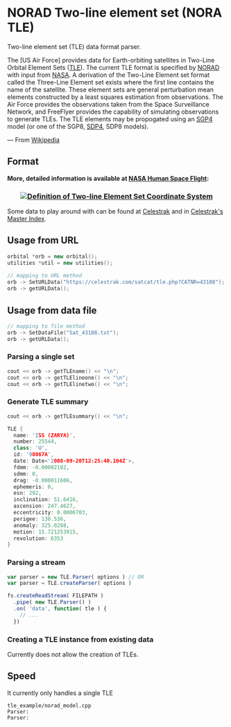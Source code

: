 # NORAD Two-line element set (NORA TLE)

Two-line element set (TLE) data format parser.

The [US Air Force] provides data for Earth-orbiting satellites in Two-Line Orbital Element Sets ([TLE]). The current TLE format is specified by [NORAD] with input from [NASA].  A derivation of the Two-Line Element set format called the Three-Line Element set exists where the first line contains the name of the satellite. These element sets are general perturbation mean elements constructed by a least squares estimation from observations. The Air Force provides the observations taken from the Space Surveillance Network, and FreeFlyer provides the capability of simulating observations to generate TLEs. The TLE elements may be propogated using an [SGP4] model (or one of the SGP8, [SDP4], SDP8 models).

— From [Wikipedia](http://en.wikipedia.org/wiki/Two-line_element_set)

[TLE]: http://en.wikipedia.org/wiki/Two-line_element_set
[NORAD]: http://en.wikipedia.org/wiki/NORAD
[NASA]: http://en.wikipedia.org/wiki/NASA
[SGP4]: http://en.wikipedia.org/wiki/SGP4
[SDP4]: http://en.wikipedia.org/wiki/SDP4

## Format

**More,  detailed information is available at [NASA Human Space Flight](http://spaceflight.nasa.gov/realdata/sightings/SSapplications/Post/JavaSSOP/SSOP_Help/tle_def.html):**

<h3 align="center">
  <a href="http://spaceflight.nasa.gov/realdata/sightings/SSapplications/Post/JavaSSOP/SSOP_Help/tle_def.html">
    <img alt="Definition of Two-line Element Set Coordinate System" src="http://spaceflight.nasa.gov/realdata/sightings/SSapplications/Post/JavaSSOP/SSOP_Help/2line.gif">
  </a>
</h3>

Some data to play around with can be found at [Celestrak](http://www.celestrak.com/NORAD/elements/) and in [Celestrak's Master Index](http://www.celestrak.com/NORAD/elements/master.asp).

## Usage from URL

```c++
orbital *orb = new orbital();
utilities *util = new utilities();
    
// mapping to URL method
orb -> SetURLData("https://celestrak.com/satcat/tle.php?CATNR=43108");
orb -> getURLData();
```

## Usage from data file

```c++
// mapping to file method
orb -> SetDataFile("Sat_43108.txt");
orb -> getURLData();
```

### Parsing a single set

```c++
cout << orb -> getTLEname() << "\n";
cout << orb -> getTLElineone() << "\n";
cout << orb -> getTLElinetwo() << "\n";
```

### Generate TLE summary
```c++
cout << orb -> getTLEsummary() << "\n";
```

```c++
TLE {
  name: 'ISS (ZARYA)',
  number: 25544,
  class: 'U',
  id: '98067A',
  date: Date<'2008-09-20T12:25:40.104Z'>,
  fdmm: -0.00002182,
  sdmm: 0,
  drag: -0.000011606,
  ephemeris: 0,
  esn: 292,
  inclination: 51.6416,
  ascension: 247.4627,
  eccentricity: 0.0006703,
  perigee: 130.536,
  anomaly: 325.0288,
  motion: 15.721253915,
  revolution: 6353
}
```

### Parsing a stream

```js
var parser = new TLE.Parser( options ) // OR
var parser = TLE.createParser( options )
````

```js
fs.createReadStream( FILEPATH )
  .pipe( new TLE.Parser() )
  .on( 'data', function( tle ) {
    // ...
  })
```

### Creating a TLE instance from existing data

Currently does not allow the creation of TLEs. 

## Speed

It currently only handles a single TLE

```
tle_example/norad_model.cpp
Parser: 
Parser: 
```
